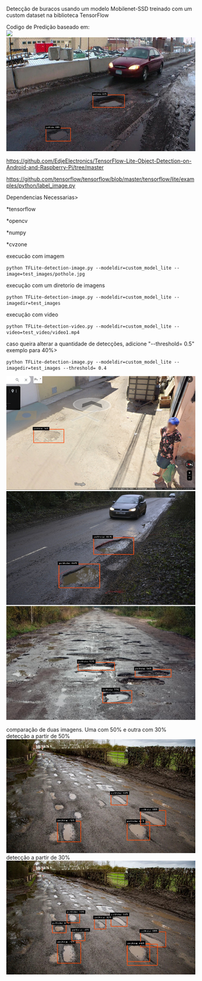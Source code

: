 Detecção de buracos usando um modelo Mobilenet-SSD treinado com um custom dataset na biblioteca TensorFlow

Codigo de Predição baseado em:
<br>
<img src="resultados/mobiledetect.gif">
<img src="resultados/pothole4.jpg" width=500 height=300>
<br>

https://github.com/EdjeElectronics/TensorFlow-Lite-Object-Detection-on-Android-and-Raspberry-Pi/tree/master

https://github.com/tensorflow/tensorflow/blob/master/tensorflow/lite/examples/python/label_image.py

Dependencias Necessarias>

*tensorflow

*opencv

*numpy

*cvzone

execucão com imagem
```
python TFLite-detection-image.py --modeldir=custom_model_lite --image=test_images/pothole.jpg
```
execução com um diretorio de imagens
```
python TFLite-detection-image.py --modeldir=custom_model_lite --imagedir=test_images
```
execução com video
```
python TFLite-detection-video.py --modeldir=custom_model_lite --video=test_video/video1.mp4 
```
caso queira alterar a quantidade de detecções, adicione "--threshold= 0.5"
<br>
exemplo para 40%>
```
python TFLite-detection-image.py --modeldir=custom_model_lite --imagedir=test_images --threshold= 0.4

```
<img src="resultados/maps2.png" width=500 height=300>
<img src="resultados/pothole7.jpg" width=500 height=300>
<img src="resultados/pothole8.jpg" width=500 height=300>

comparação de duas imagens. Uma com 50% e outra com 30%
<br>
detecção a partir de 50%
<br>
<img src="resultados/pothole.jpg" width=500 height=300>
<br>
detecção a partir de 30%
<br>
<img src="resultados/30percent.jpg" width=500 height=300>


